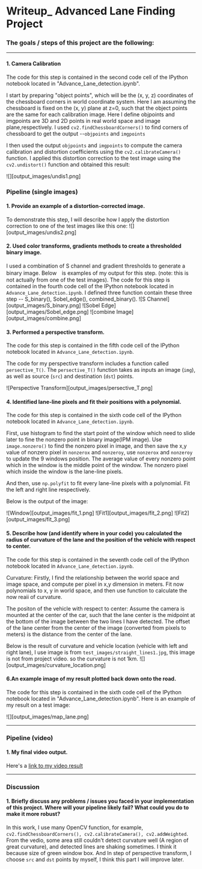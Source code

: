 # Writeup_ Advanced Lane Finding Project

### The goals / steps of this project are the following:

---

#### 1. Camera Calibration

The code for this step is contained in the second code cell of the IPython notebook located in "Advance_Lane_detection.ipynb". 

I start by preparing "object points", which will be the (x, y, z) coordinates of the chessboard corners in world coordinate system. Here I am assuming the chessboard is fixed on the (x, y) plane at z=0, such that the object points are the same for each calibration image. Here I define objpoints and imgpoints are 3D and 2D points in real world space and image plane,respectively. I used `cv2.findChessboardCorners()` to find corners of chessboard to get the output --`objpoints` and `imgpoints`  

I then used the output `objpoints` and `imgpoints` to compute the camera calibration and distortion coefficients using the `cv2.calibrateCamera()` function. I applied this distortion correction to the test image using the `cv2.undistort()` function and obtained this result: 

![][output_images/undis1.png]


### Pipeline (single images)

#### 1. Provide an example of a distortion-corrected image.

To demonstrate this step, I will describe how I apply the distortion correction to one of the test images like this one:
![][output_images/undis2.png]

#### 2. Used color transforms, gradients methods to create a thresholded binary image.  

I used a combination of S channel and gradient thresholds to generate a binary image. Below　is examples of my output for this step.  (note: this is not actually from one of the test images). The code for this step is contained in the fourth code cell of the IPython notebook located in `Advance_Lane_detection.ipynb`. I defined three function contain these three step -- S_binary(), Sobel_edge(), combined_binary().
![S Channel][output_images/S_binary.png]
![Sobel Edge][output_images/Sobel_edge.png]
![combine Image][output_images/combine.png]

#### 3. Performed a perspective transform.

The code for this step is contained in the fifth code cell of the IPython notebook located in `Advance_Lane_detection.ipynb`.

The code for my perspective transform includes a function called `persective_T()`. The `persective_T()` function takes as inputs an image (`img`), as well as source (`src`) and destination (`dst`) points. 

![Perspective Transform][output_images/persective_T.png]

#### 4. Identified lane-line pixels and fit their positions with a polynomial.

The code for this step is contained in the sixth code cell of the IPython notebook located in `Advance_Lane_detection.ipynb`.

First, use histogram to find the start point of the window which need to slide later to fine the nonzero point in binary image(IPM image). Use `image.nonzero()` to find the nonzero pixel in image, and then save the x,y value of nonzero pixel in `nonzerox` and `nonzeroy`, use `nonzerox` and `nonzeroy` to update the 9 windows position. The average value of every nonzero point which in the window is the middle point of the window. The nonzero pixel which inside the window is the lane-line pixels.

And then, use `np.polyfit` to fit every lane-line pixels with a polynomial. Fit the left and right line respectively.

Below is the output of the image:

![Window][output_images/fit_1.png]
![Fit1][output_images/fit_2.png]
![Fit2][output_images/fit_3.png]

#### 5. Describe how (and identify where in your code) you calculated the radius of curvature of the lane and the position of the vehicle with respect to center.

The code for this step is contained in the seventh code cell of the IPython notebook located in `Advance_Lane_detection.ipynb`.

Curvature: Firstly, I find the relationship between the world space and image space, and compute per pixel in x,y dimension in meters. Fit now polynomials to x, y in world space, and then use function to calculate the now reaii of curvature.

The positon of the vehicle with respect to center: Assume the camera is mounted at the center of the car, such that the lane center is the midpoint at the bottom of the image between the two lines I have detected. The offset of the lane center from the center of the image (converted from pixels to meters) is the distance from the center of the lane.

Below is the result of curvature and vehicle location (vehicle with left and right lane), I use image is from `test_images/straight_lines1.jpg`, this image is not from project video. so the curvature is not 1km.
![][output_images/curvature_location.png]

#### 6.An example image of my result plotted back down onto the road.

The code for this step is contained in the sixth code cell of the IPython notebook located in "Advance_Lane_detection.ipynb". Here is an example of my result on a test image:

![][output_images/map_lane.png]

---

### Pipeline (video)

#### 1. My final video output.  

Here's a [link to my video result](test_videos_output/project_video.mp4)

---

### Discussion

#### 1. Briefly discuss any problems / issues you faced in your implementation of this project.  Where will your pipeline likely fail?  What could you do to make it more robust?

In this work, I use many OpenCV function, for example, ` cv2.findChessboardCorners(), cv2.calibrateCamera(), cv2.addWeighted`. From the vedio, some area still couldn't detect curvature well (A region of great curvature), and detected lines are shaking sometimes. I think it because size of green window box. And In step of perspective transform, I choose `src` and `dst` points by myself, I think this part I will improve later.

